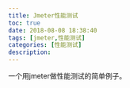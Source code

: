 ```yaml
---
title: Jmeter性能测试
toc: true
date: 2018-08-08 18:38:40
tags: [jmeter,性能测试]
categories: [性能测试]
description:
---
```

一个用jmeter做性能测试的简单例子。

